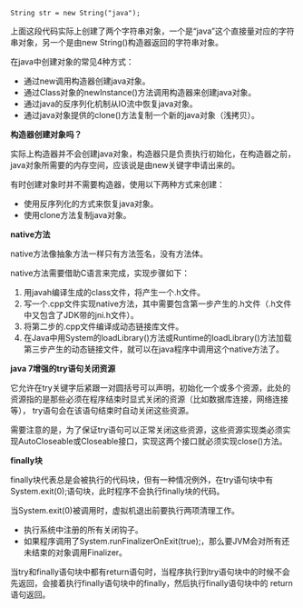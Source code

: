 `String str = new String("java");`

上面这段代码实际上创建了两个字符串对象，一个是“java”这个直接量对应的字符串对象，另一个是由new String()构造器返回的字符串对象。

在java中创建对象的常见4种方式：
- 通过new调用构造器创建java对象。
- 通过Class对象的newInstance()方法调用构造器来创建java对象。
- 通过java的反序列化机制从IO流中恢复java对象。
- 通过java对象提供的clone()方法复制一个新的java对象（浅拷贝）。

**构造器创建对象吗？**

实际上构造器并不会创建java对象，构造器只是负责执行初始化，在构造器之前，java对象所需要的内存空间，应该说是由new关键字申请出来的。

有时创建对象时并不需要构造器，使用以下两种方式来创建：
- 使用反序列化的方式来恢复java对象。
- 使用clone方法复制java对象。

**native方法**

native方法像抽象方法一样只有方法签名，没有方法体。

native方法需要借助C语言来完成，实现步骤如下：
1. 用javah编译生成的class文件，将产生一个.h文件。
2. 写一个.cpp文件实现native方法，其中需要包含第一步产生的.h文件（.h文件中又包含了JDK带的jni.h文件）。
3. 将第二步的.cpp文件编译成动态链接库文件。
4. 在Java中用System的loadLibrary()方法或Runtime的loadLibrary()方法加载第三步产生的动态链接文件，就可以在java程序中调用这个native方法了。

**java 7增强的try语句关闭资源**

它允许在try关键字后紧跟一对圆括号可以声明，初始化一个或多个资源，此处的资源指的是那些必须在程序结束时显式关闭的资源（比如数据库连接，网络连接等），
try语句会在该语句结束时自动关闭这些资源。

需要注意的是，为了保证try语句可以正常关闭这些资源，这些资源实现类必须实现AutoCloseable或Closeable接口，实现这两个接口就必须实现close()方法。

**finally块**

finally块代表总是会被执行的代码块，但有一种情况例外，在try语句块中有System.exit(0);语句块，此时程序不会执行finally块的代码。

当System.exit(0)被调用时，虚拟机退出前要执行两项清理工作。
- 执行系统中注册的所有关闭钩子。
- 如果程序调用了System.runFinalizerOnExit(true);，那么要JVM会对所有还未结束的对象调用Finalizer。

当try和finally语句块中都有return语句时，当程序执行到try语句块中的时候不会先返回，会接着执行finally语句块中的finally，然后执行finally语句块中的
return语句返回。
